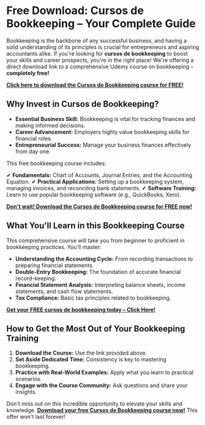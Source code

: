 # Free Download: Cursos de Bookkeeping – Your Complete Guide

Bookkeeping is the backbone of any successful business, and having a solid understanding of its principles is crucial for entrepreneurs and aspiring accountants alike. If you're looking for **cursos de bookkeeping** to boost your skills and career prospects, you're in the right place! We're offering a direct download link to a comprehensive Udemy course on bookkeeping – **completely free!**

[**Click here to download the Cursos de Bookkeeping course for FREE!**](https://udemywork.com/cursos-de-bookkeeping)

## Why Invest in Cursos de Bookkeeping?

*   **Essential Business Skill:** Bookkeeping is vital for tracking finances and making informed decisions.
*   **Career Advancement:** Employers highly value bookkeeping skills for financial roles.
*   **Entrepreneurial Success:** Manage your business finances effectively from day one.

This free bookkeeping course includes:

✔ **Fundamentals:** Chart of Accounts, Journal Entries, and the Accounting Equation.
✔ **Practical Applications:** Setting up a bookkeeping system, managing invoices, and reconciling bank statements.
✔ **Software Training:** Learn to use popular bookkeeping software (e.g., QuickBooks, Xero).

[**Don't wait! Download the Cursos de Bookkeeping course for FREE now!**](https://udemywork.com/cursos-de-bookkeeping)

## What You'll Learn in this Bookkeeping Course

This comprehensive course will take you from beginner to proficient in bookkeeping practices. You'll master:

*   **Understanding the Accounting Cycle:** From recording transactions to preparing financial statements.
*   **Double-Entry Bookkeeping:** The foundation of accurate financial record-keeping.
*   **Financial Statement Analysis:** Interpreting balance sheets, income statements, and cash flow statements.
*   **Tax Compliance:** Basic tax principles related to bookkeeping.

[**Get your FREE cursos de bookkeeping today – Click Here!**](https://udemywork.com/cursos-de-bookkeeping)

## How to Get the Most Out of Your Bookkeeping Training

1.  **Download the Course:** Use the link provided above.
2.  **Set Aside Dedicated Time:** Consistency is key to mastering bookkeeping.
3.  **Practice with Real-World Examples:** Apply what you learn to practical scenarios.
4.  **Engage with the Course Community:** Ask questions and share your insights.

Don't miss out on this incredible opportunity to elevate your skills and knowledge. **[Download your free Cursos de Bookkeeping course now!](https://udemywork.com/cursos-de-bookkeeping)** This offer won't last forever!
